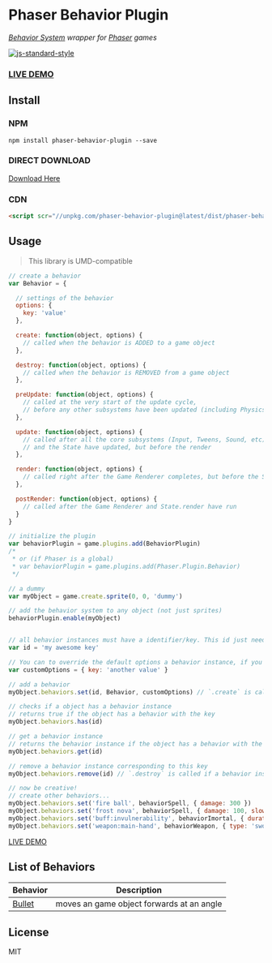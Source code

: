 # Phaser Behavior Plugin

*[Behavior System](https://github.com/luizbills/behavior-system) wrapper for [Phaser](http://phaser.io/) games*

[![js-standard-style](https://cdn.rawgit.com/feross/standard/master/badge.svg)](https://github.com/feross/standard)

### [LIVE DEMO](http://codepen.io/luizbills/pen/MKGLqZ?editors=0010)

## Install

### NPM

`npm install phaser-behavior-plugin --save`

### DIRECT DOWNLOAD

[Download Here](https://github.com/luizbills/phaser-behavior-plugin/tree/master/dist)

### CDN

```html
<script scr="//unpkg.com/phaser-behavior-plugin@latest/dist/phaser-behavior-plugin.js"></script>
```

## Usage

> This library is UMD-compatible

```js
// create a behavior
var Behavior = {

  // settings of the behavior
  options: {
    key: 'value'
  },

  create: function(object, options) {
    // called when the behavior is ADDED to a game object
  },

  destroy: function(object, options) {
    // called when the behavior is REMOVED from a game object
  },

  preUpdate: function(object, options) {
    // called at the very start of the update cycle,
    // before any other subsystems have been updated (including Physics)
  },

  update: function(object, options) {
    // called after all the core subsystems (Input, Tweens, Sound, etc)
    // and the State have updated, but before the render
  },

  render: function(object, options) {
    // called right after the Game Renderer completes, but before the State.render
  },

  postRender: function(object, options) {
    // called after the Game Renderer and State.render have run
  }
}

// initialize the plugin
var behaviorPlugin = game.plugins.add(BehaviorPlugin)
/*
 * or (if Phaser is a global)
 * var behaviorPlugin = game.plugins.add(Phaser.Plugin.Behavior)
 */

// a dummy
var myObject = game.create.sprite(0, 0, 'dummy')

// add the behavior system to any object (not just sprites)
behaviorPlugin.enable(myObject)


// all behavior instances must have a identifier/key. This id just need to be unique.
var id = 'my awesome key' 

// You can to override the default options a behavior instance, if you want/need (optional)
var customOptions = { key: 'another value' }

// add a behavior
myObject.behaviors.set(id, Behavior, customOptions) // `.create` is called

// checks if a object has a behavior instance
// returns true if the object has a behavior with the key
myObject.behaviors.has(id)

// get a behavior instance
// returns the behavior instance if the object has a behavior with the key, otherwise `undefined`
myObject.behaviors.get(id)

// remove a behavior instance corresponding to this key
myObject.behaviors.remove(id) // `.destroy` is called if a behavior instance is removed

// now be creative!
// create other behaviors...
myObject.behaviors.set('fire ball', behaviorSpell, { damage: 300 })
myObject.behaviors.set('frost nova', behaviorSpell, { damage: 100, slow: 0.4 })
myObject.behaviors.set('buff:invulnerability', behaviorImortal, { duration: 15 })
myObject.behaviors.set('weapon:main-hand', behaviorWeapon, { type: 'sword', damage: 120 })
```

[LIVE DEMO](http://codepen.io/luizbills/pen/MKGLqZ?editors=0010)

## List of Behaviors


| Behavior | Description |
|---|---|
| [Bullet](https://github.com/luizbills/phaser-behaviors/tree/master/bullet) | moves an game object forwards at an angle |


## License

MIT

